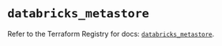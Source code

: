 # `databricks_metastore`

Refer to the Terraform Registry for docs: [`databricks_metastore`](https://registry.terraform.io/providers/databricks/databricks/1.36.1/docs/resources/metastore).
